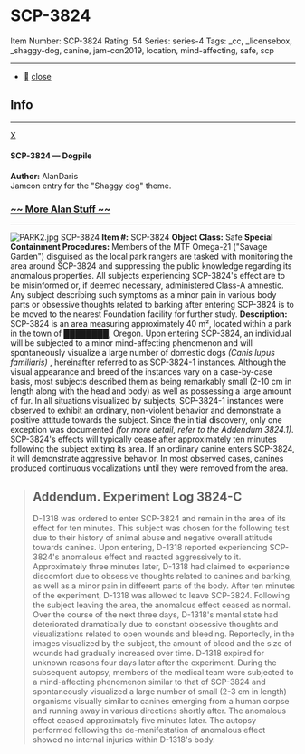 # SCP-3824
Item Number: SCP-3824
Rating: 54
Series: series-4
Tags: _cc, _licensebox, _shaggy-dog, canine, jam-con2019, location, mind-affecting, safe, scp

---

  * [](javascript:;)
[close](javascript:;)
## Info
* * *
[X](javascript:;)
#### SCP-3824 — Dogpile
**Author:** AlanDaris  
Jamcon entry for the "Shaggy dog" theme.
### [~~ More Alan Stuff ~~](http://www.scp-wiki.net/alandaris)
* * *

![PARK2.jpg](https://scp-wiki.wdfiles.com/local--files/scp-3824/PARK2.jpg)
SCP-3824
**Item #:** SCP-3824
**Object Class:** Safe
**Special Containment Procedures:** Members of the MTF Omega-21 ("Savage Garden") disguised as the local park rangers are tasked with monitoring the area around SCP-3824 and suppressing the public knowledge regarding its anomalous properties. All subjects experiencing SCP-3824's effect are to be misinformed or, if deemed necessary, administered Class-A amnestic.
Any subject describing such symptoms as a minor pain in various body parts or obsessive thoughts related to barking after entering SCP-3824 is to be moved to the nearest Foundation facility for further study.
**Description:** SCP-3824 is an area measuring approximately 40 m², located within a park in the town of ████████, Oregon. Upon entering SCP-3824, an individual will be subjected to a minor mind-affecting phenomenon and will spontaneously visualize a large number of domestic dogs _(Canis lupus familiaris)_ , hereinafter referred to as SCP-3824-1 instances. Although the visual appearance and breed of the instances vary on a case-by-case basis, most subjects described them as being remarkably small (2-10 cm in length along with the head and body) as well as possessing a large amount of fur.
In all situations visualized by subjects, SCP-3824-1 instances were observed to exhibit an ordinary, non-violent behavior and demonstrate a positive attitude towards the subject. Since the initial discovery, only one exception was documented _(for more detail, refer to the Addendum 3824.1)_. SCP-3824's effects will typically cease after approximately ten minutes following the subject exiting its area.
If an ordinary canine enters SCP-3824, it will demonstrate aggressive behavior. In most observed cases, canines produced continuous vocalizations until they were removed from the area.
> Addendum. Experiment Log 3824-C  
> ---  
> D-1318 was ordered to enter SCP-3824 and remain in the area of its effect for ten minutes. This subject was chosen for the following test due to their history of animal abuse and negative overall attitude towards canines. Upon entering, D-1318 reported experiencing SCP-3824's anomalous effect and reacted aggressively to it. Approximately three minutes later, D-1318 had claimed to experience discomfort due to obsessive thoughts related to canines and barking, as well as a minor pain in different parts of the body. After ten minutes of the experiment, D-1318 was allowed to leave SCP-3824. Following the subject leaving the area, the anomalous effect ceased as normal.
> Over the course of the next three days, D-1318's mental state had deteriorated dramatically due to constant obsessive thoughts and visualizations related to open wounds and bleeding. Reportedly, in the images visualized by the subject, the amount of blood and the size of wounds had gradually increased over time.
> D-1318 expired for unknown reasons four days later after the experiment. During the subsequent autopsy, members of the medical team were subjected to a mind-affecting phenomenon similar to that of SCP-3824 and spontaneously visualized a large number of small (2-3 cm in length) organisms visually similar to canines emerging from a human corpse and running away in various directions shortly after. The anomalous effect ceased approximately five minutes later. The autopsy performed following the de-manifestation of anomalous effect showed no internal injuries within D-1318's body.